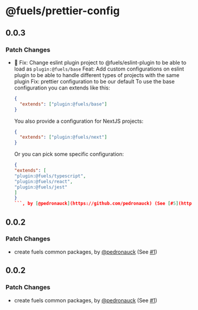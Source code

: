 # @fuels/prettier-config

## 0.0.3

### Patch Changes

- 🐞 Fix: Change eslint plugin project to @fuels/eslint-plugin to be able to load as `plugin:@fuels/base`
  Feat: Add custom configurations on eslint plugin to be able to handle different types of projects with the same plugin
  Fix: prettier configuration to be our default
  To use the base configuration you can extends like this:
  ```json
  {
    "extends": ["plugin:@fuels/base"]
  }
  ```
  You also provide a configuration for NextJS projects:
  ```json
  {
    "extends": ["plugin:@fuels/next"]
  }
  ```
  Or you can pick some specific configuration:
  ````json
  {
  "extends": [
  "plugin:@fuels/typescript",
  "plugin:@fuels/react",
  "plugin:@fuels/jest"
  ]
  }
  ```, by [@pedronauck](https://github.com/pedronauck) (See [#5](https://github.com/FuelLabs/fuels-npm-packs/pull/5))
  ````

## 0.0.2

### Patch Changes

- create fuels common packages, by [@pedronauck](https://github.com/pedronauck) (See [#1](https://github.com/FuelLabs/fuels-npm-packs/pull/1))

## 0.0.2

### Patch Changes

- create fuels common packages, by [@pedronauck](https://github.com/pedronauck) (See [#1](https://github.com/FuelLabs/fuels-npm-packs/pull/1))
